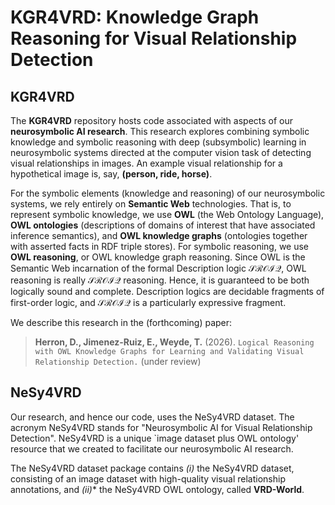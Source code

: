 # KGR4VRD: Knowledge Graph Reasoning for Visual Relationship Detection

## KGR4VRD
The **KGR4VRD** repository hosts code associated with aspects of our **neurosymbolic AI research**. This research explores combining symbolic knowledge and symbolic reasoning with deep (subsymbolic) learning in neurosymbolic systems directed at the computer vision task of detecting visual relationships in images. An example visual relationship for a hypothetical image is, say, **(person, ride, horse)**. 

For the symbolic elements (knowledge and reasoning) of our neurosymbolic systems, we rely entirely on **Semantic Web** technologies. That is, to represent symbolic knowledge, we use **OWL** (the Web Ontology Language), **OWL ontologies** (descriptions of domains of interest that have associated inference semantics), and **OWL knowledge graphs** (ontologies together with asserted facts in RDF triple stores).  For symbolic reasoning, we use **OWL reasoning**, or OWL knowledge graph reasoning. Since OWL is the Semantic Web incarnation of the formal Description logic $\mathcal{SROIQ}$, OWL reasoning is really $\mathcal{SROIQ}$ reasoning. Hence, it is guaranteed to be both logically sound and complete. Description logics are decidable fragments of first-order logic, and $\mathcal{SROIQ}$ is a particularly expressive fragment.

We describe this research in the (forthcoming) paper:
> **Herron, D., Jimenez-Ruiz, E., Weyde, T.** (2026). `Logical Reasoning with OWL Knowledge Graphs for Learning and Validating Visual Relationship Detection.` (under review)


## NeSy4VRD

Our research, and hence our code, uses the NeSy4VRD dataset.
The acronym NeSy4VRD stands for "Neurosymbolic AI for Visual Relationship Detection". 
NeSy4VRD is a unique `image dataset plus OWL ontology' resource that we created to facilitate our neurosymbolic AI research.

The NeSy4VRD dataset package contains *(i)* the NeSy4VRD dataset, consisting of an image dataset with high-quality visual relationship annotations, and *(ii)** the NeSy4VRD OWL ontology, called **VRD-World**.






